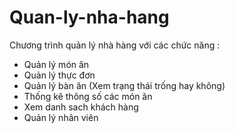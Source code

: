 # Quan-ly-nha-hang
Chương trình quản lý nhà hàng với các chức năng :
- Quản lý món ăn
- Quản lý thực đơn
- Quản lý bàn ăn (Xem trạng thái trống hay không)
- Thống kê thông số các món ăn
- Xem danh sach khách hàng
- Quản lý nhân viên
